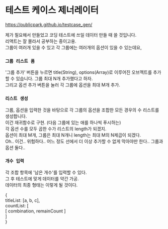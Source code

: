# 테스트 케이스 제너레이터
<https://publicpark.github.io/testcase_gen/>

제가 필요해서 만들었고 코딩 테스트에 쓰일 데이터 만들 때 쓸 것입니다.\
리액트는 잘 몰라서 공부하는 중이고용.\
그룹이 여러개 있을 수 있고 각 그룹에는 여러개의 옵션이 있을 수 있는데요, 
### `그룹 리스트 폼`
'그룹 추가' 버튼을 누르면 title(String), options(Array)로 이루어진 오브젝트를 추가할 수 있습니다. 그룹 최대 N개 추가했다고 하자.\
그리고 옵션 추가 버튼을 눌러 각 그룹에 옵션을 최대 M개 추가.

### `리스트 생성`
그룹, 옵션을 입력한 것을 바탕으로 각 그룹의 옵션을 조합한 모든 경우의 수 리스트를 생성합니다.\
이건 재귀함수로 구현. (다음 그룹에 있는 애를 하나씩 푸시하는)\
각 옵션 수를 모두 곱한 수가 리스트의 length가 되겠지.\
옵션이 최대 M개, 그룹은 최대 N개니 length는 최대 M의 N제곱이 되겠다.\
Oh.. 이건.. 위험하다.. 어느 정도 선에서 더 이상 추가할 수 없게 막아야만 한다.. 그룹과 옵션 둘다..

### `개수 입력`
각 조합 항목에 '남은 개수'를 입력할 수 있다.\
그 후 테스트에 맞게 데이터를 약간 가공.\
데이터의 최종 형태는 이렇게 될 것이다.

{\
  titleList: [a, b, c],\
  countList: [\
    [ combination, remainCount ]\
  ]\
}
